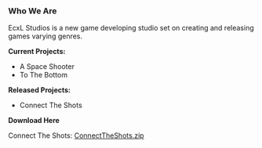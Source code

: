 ### Who We Are

EcxL Studios is a new game developing studio set on creating and releasing games varying genres. 

**Current Projects:**

-   A Space Shooter
-   To The Bottom

**Released Projects:**

-   Connect The Shots







**Download Here**

Connect The Shots: [ConnectTheShots.zip](https://github.com/EcxLStudios/EcxLStudios/files/6667112/ConnectTheShots.zip)
